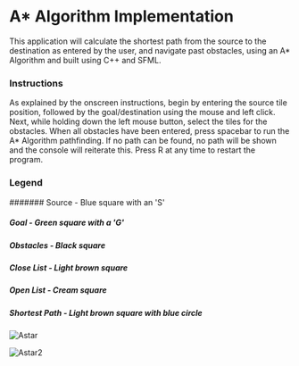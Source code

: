 # A* Algorithm Implementation

This application will calculate the shortest path from the source to the destination as entered by the user, 
and navigate past obstacles, using an A* Algorithm and built using C++ and SFML.


### Instructions
As explained by the onscreen instructions, begin by entering the source tile position, followed by the goal/destination using the mouse and left click.
Next, while holding down the left mouse button, select the tiles for the obstacles.
When all obstacles have been entered, press spacebar to run the A* Algorithm pathfinding.
If no path can be found, no path will be shown and the console will reiterate this.
Press R at any time to restart the program.

### Legend
####### Source - Blue square with an 'S' 
##### Goal - Green square with a 'G'
##### Obstacles - Black square
##### Close List - Light brown square
##### Open List	- Cream square
##### Shortest Path	- Light brown square with blue circle



![Astar](https://github.com/OMaloso/A-Star/assets/88115296/d1183864-2e85-49d7-860d-a61d3f87f79b)


![Astar2](https://github.com/OMaloso/A-Star/assets/88115296/fb5b1ec0-cd3b-440c-8836-38abfdc22910)
